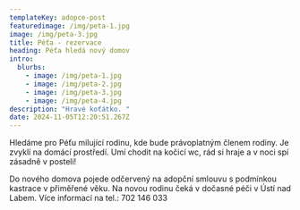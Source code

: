 ```yaml
---
templateKey: adopce-post
featuredimage: /img/peta-1.jpg
image: /img/peta-3.jpg
title: Péťa - rezervace
heading: Péťa hledá nový domov
intro:
  blurbs:
    - image: /img/peta-1.jpg
    - image: /img/peta-2.jpg
    - image: /img/peta-3.jpg
    - image: /img/peta-4.jpg
description: "Hravé koťátko. "
date: 2024-11-05T12:20:51.267Z
---
```

H﻿ledáme pro Péťu milující rodinu, kde bude právoplatným členem rodiny. Je zvyklí na domácí prostředí. Umí chodit na kočicí wc, rád si hraje a v noci spí zásadně v posteli!

D﻿o nového domova pojede odčervený na adopční smlouvu s podmínkou kastrace v přiměřené věku. Na novou rodinu čeká v dočasné péči v Ústí nad Labem. Více informací na tel.: 702 146 033